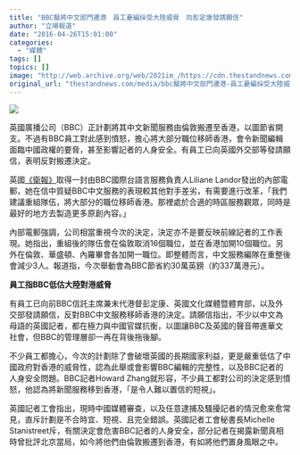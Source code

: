 ```yaml
---
title: "BBC擬將中文部門遷港　員工憂編採受大陸威脅　向彭定康發請願信"
author: "立場報道"
date: "2016-04-26T15:01:00"
categories:
  - "媒體"
tags: []
topics: []
image: "http://web.archive.org/web/2021im_/https://cdn.thestandnews.com/media/photos/cache/bbc-10_33VKQ_1200x0.png"
original_url: "thestandnews.com/media/bbc擬將中文部門遷港-員工憂編採受大陸威脅-向彭定康發請願信"
---
```

![](http://web.archive.org/web/2021im_/https://cdn.thestandnews.com/media/photos/cache/bbc-10_33VKQ_1200x0.png)

英國廣播公司（BBC）正計劃將其中文新聞服務由倫敦搬遷至香港，以圖節省開支。不過有BBC員工對此感到憤怒，擔心將大部分職位移師香港，會令新聞編輯面臨中國政權的要脅，甚至影響記者的人身安全。有員工已向英國外交部等發請願信，表明反對搬遷決定。

英國[《衛報》](http://web.archive.org/web/20210628171812/http://www.theguardian.com/media/2016/apr/25/bbc-world-service-staff-say-hong-kong-move-risks-editorial-freedom)取得一封由BBC國際台語言服務負責人Liliane Landor發出的內部電郵，她在信中質疑BBC中文服務的表現較其他對手差劣，有需要進行改革，「我們建議重組隊伍，將大部分的職位移師香港。那裡處於合適的時區服務觀眾，同時是最好的地方去製造更多原創內容。」

內部電郵強調，公司相當重視今次的決定，決定亦不是要反映前線記者的工作表現。她指出，重組後的隊伍會在倫敦取消16個職位，並在香港加開10個職位。另外在倫敦、華盛頓、內羅畢會各加開一職位。即整體而言，中文服務編隊在重整後會減少3人。報道指，今次舉動會為BBC節省約30萬英鎊（約337萬港元）。

**員工指BBC低估大陸對港威脅**

有員工已向前BBC信託主席兼末代港督彭定康、英國文化媒體暨體育部，以及外交部發請願信，反對BBC中文服務移師香港的決定。請願信指出，不少以中文為母語的英國記者，都在極力與中國官媒抗衡，以圖讓BBC及英國的聲音帶進華文社會，但BBC的管理層卻一再在背後拖後腳。

不少員工都擔心，今次的計劃除了會破壞英國的長期國家利益，更是嚴重低估了中國政府對香港的威脅性，認為此舉或會影響BBC編輯的完整性，以及BBC記者的人身安全問題。BBC記者Howard Zhang就形容，不少員工都對公司的決定感到憤怒，他認為將新聞服務移到香港，「是令人難以置信的短視」。

英國記者工會指出，現時中國媒體審查，以及任意逮捕及騷擾記者的情況愈來愈常見，直斥計劃是不合時宜、短視、且完全錯誤。英國記者工會秘書長Michelle Stanistreet斥，有關決定會危害BBC記者的人身安全，部分記者在揭露新聞真相時曾批評北京當局，如今將他們由倫敦搬遷到香港，有如將他們置身風眼之中。